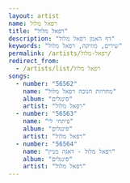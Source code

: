 ```yaml
---
layout: artist
name: רפאל מלול
title: "רפאל מלול"
description: "דף האמן רפאל מלול"
keywords: "שירים, מוזיקה, רפאל מלול"
permalink: /artists/רפאל-מלול/
redirect_from:
  - /artists/list/רפאל מלול
songs:
  - number: "56562"
    name: "מחרוזת חנוכה רפאל מלול"
    album: "סינגלים"
    artist: "רפאל מלול"
  - number: "56563"
    name: "פיתחי לי"
    album: "סינגלים"
    artist: "רפאל מלול"
  - number: "56564"
    name: "רפאל מלול - דאגה מניין"
    album: "סינגלים"
    artist: "רפאל מלול"
---
```

